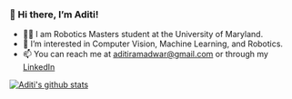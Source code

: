 ### 👋 Hi there, I’m Aditi!

- :student: I am  Robotics Masters student at the University of Maryland.
- 🌱 I’m interested in Computer Vision, Machine Learning, and Robotics.
- 📫 You can reach me at [aditiramadwar@gmail.com](aditiramadwar@gmail.com) or through my [LinkedIn](https://www.linkedin.com/in/aditiramadwar/)


[![Aditi's github stats](https://github-readme-stats.vercel.app/api?username=aditiramadwar&show_icons=true&theme=radical)](https://github.com/anuraghazra/github-readme-stats) 

